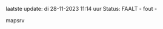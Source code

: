 laatste update: 
di 28-11-2023 11:14   uur 
Status: FAALT - fout - 
<div class="service R">mapsrv</div>